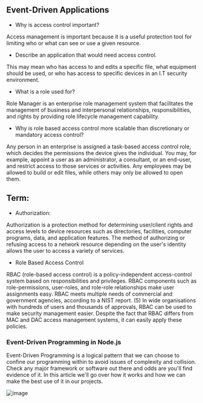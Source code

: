 ## Event-Driven Applications 

- Why is access control important?

Access management is important because it is a useful protection tool for limiting who or what can see or use a given resource.

- Describe an application that would need access control.

This may mean who has access to and edits a specific file, what equipment should be used, or who has access to specific devices in an I.T security environment.

- What is a role used for?

Role Manager is an enterprise role management system that facilitates the management of business and interpersonal relationships, responsibilities, and rights by providing role lifecycle management capability.

- Why is role based access control more scalable than discretionary or mandatory access control?

Any person in an enterprise is assigned a task-based access control role, which decides the permissions the device gives the individual. You may, for example, appoint a user as an administrator, a consultant, or an end-user, and restrict access to those services or activities. Any employees may be allowed to build or edit files, while others may only be allowed to open them.

 ## Term:

* Authorization:

Authorization is a protection method for determining user/client rights and access levels to device resources such as directories, facilities, computer programs, data, and application features. The method of authorizing or refusing access to a network resource depending on the user's identity allows the user to access a variety of services.

* Role Based Access Control

RBAC (role-based access control) is a policy-independent access-control system based on responsibilities and privileges. RBAC components such as role-permissions, user-roles, and role-role relationships make user assignments easy. RBAC meets multiple needs of commercial and government agencies, according to a NIST report. (5) In wide organisations with hundreds of users and thousands of approvals, RBAC can be used to make security management easier. Despite the fact that RBAC differs from MAC and DAC access management systems, it can easily apply these policies.

 ### Event-Driven Programming in Node.js

Event-Driven Programming is a logical pattern that we can choose to confine our programming within to avoid issues of complexity and collision. Check any major framework or software out there and odds are you'll find evidence of it. In this article we'll go over how it works and how we can make the best use of it in our projects.

![image](https://miro.medium.com/max/1364/1*Nxrp5O-UC0-jpkhN2PynlQ.png)
